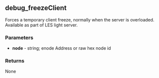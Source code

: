 ## debug_freezeClient
Forces a temporary client freeze, normally when the server is overloaded. Available as part of LES light server.

### Parameters
- **node** - string; enode Address or raw hex node id

### Returns
None